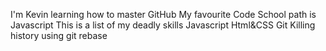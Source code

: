 I'm Kevin learning how to master GitHub 
My favourite Code School path is Javascript
This is a list of my deadly skills
Javascript
Html&CSS
Git
Killing history using git rebase
